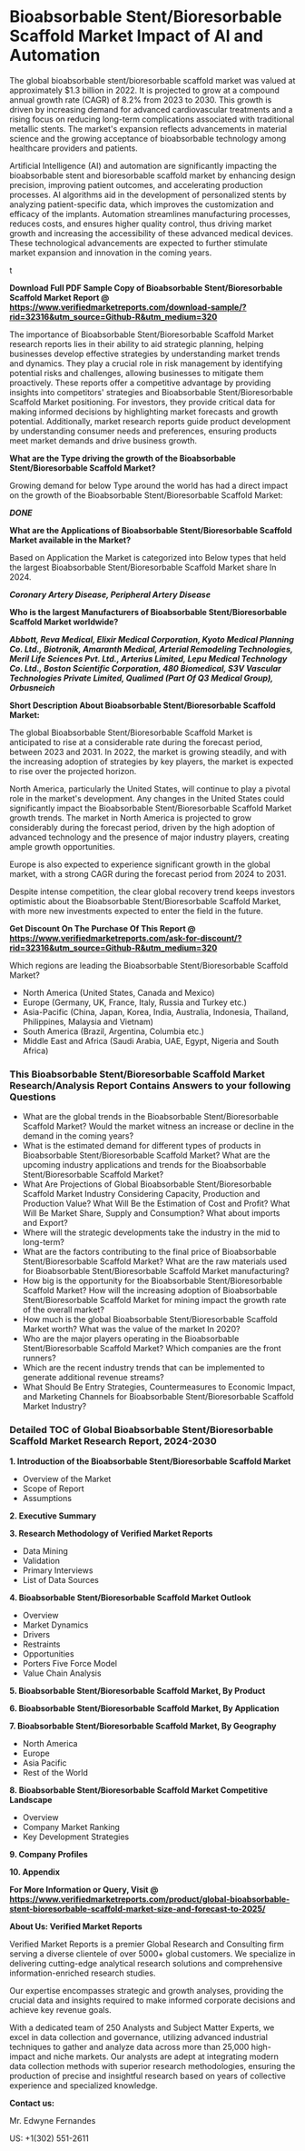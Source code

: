 <meta name="title" content="Global Bioabsorbable Stent/Bioresorbable Scaffold Market Impact of AI and Automation"><meta name="description" content="The global bioabsorbable stent/bioresorbable scaffold market was valued at approximately $1.3 billion in 2022. It is projected to grow at a compound annual growth rate"><meta name="title" content="Bioabsorbable Stent/Bioresorbable Scaffold Market Size, Share, Scope, Trends, Growth, Opportunities, Analysis, Forecast"><h1>Bioabsorbable Stent/Bioresorbable Scaffold Market Impact of AI and Automation</h1><p>The global bioabsorbable stent/bioresorbable scaffold market was valued at approximately $1.3 billion in 2022. It is projected to grow at a compound annual growth rate (CAGR) of 8.2% from 2023 to 2030. This growth is driven by increasing demand for advanced cardiovascular treatments and a rising focus on reducing long-term complications associated with traditional metallic stents. The market's expansion reflects advancements in material science and the growing acceptance of bioabsorbable technology among healthcare providers and patients.</p><p>Artificial Intelligence (AI) and automation are significantly impacting the bioabsorbable stent and bioresorbable scaffold market by enhancing design precision, improving patient outcomes, and accelerating production processes. AI algorithms aid in the development of personalized stents by analyzing patient-specific data, which improves the customization and efficacy of the implants. Automation streamlines manufacturing processes, reduces costs, and ensures higher quality control, thus driving market growth and increasing the accessibility of these advanced medical devices. These technological advancements are expected to further stimulate market expansion and innovation in the coming years.</p>t</p><p id="" class=""><strong>Download Full PDF Sample Copy of Bioabsorbable Stent/Bioresorbable Scaffold Market Report @ <a href="https://www.verifiedmarketreports.com/download-sample/?rid=32316&utm_source=Github-R&utm_medium=320" target="_blank">https://www.verifiedmarketreports.com/download-sample/?rid=32316&utm_source=Github-R&utm_medium=320</a></strong></p><p>The importance of&nbsp;Bioabsorbable Stent/Bioresorbable Scaffold Market research reports lies in their ability to aid strategic planning, helping businesses develop effective strategies by understanding market trends and dynamics. They play a crucial role in risk management by identifying potential risks and challenges, allowing businesses to mitigate them proactively. These reports offer a competitive advantage by providing insights into competitors' strategies and Bioabsorbable Stent/Bioresorbable Scaffold Market positioning. For investors, they provide critical data for making informed decisions by highlighting market forecasts and growth potential. Additionally, market research reports guide product development by understanding consumer needs and preferences, ensuring products meet market demands and drive business growth.</p><p><strong>What are the&nbsp;Type driving the growth of the Bioabsorbable Stent/Bioresorbable Scaffold Market?</strong></p><p id="" class="">Growing demand for below Type around the world has had a direct impact on the growth of the Bioabsorbable Stent/Bioresorbable Scaffold Market:</p><em><strong>DONE</strong></em></p><strong>What are the&nbsp;Applications&nbsp;of Bioabsorbable Stent/Bioresorbable Scaffold Market available in the Market?</strong></p><p id="" class="">Based on Application the Market is categorized into Below types that held the largest Bioabsorbable Stent/Bioresorbable Scaffold Market share In 2024.</p><em><strong>Coronary Artery Disease, Peripheral Artery Disease</strong></em></p><strong>Who is the largest Manufacturers of Bioabsorbable Stent/Bioresorbable Scaffold Market worldwide?</strong></p><p><em><strong>Abbott, Reva Medical, Elixir Medical Corporation, Kyoto Medical Planning Co. Ltd., Biotronik, Amaranth Medical, Arterial Remodeling Technologies, Meril Life Sciences Pvt. Ltd., Arterius Limited, Lepu Medical Technology Co. Ltd., Boston Scientific Corporation, 480 Biomedical, S3V Vascular Technologies Private Limited, Qualimed (Part Of Q3 Medical Group), Orbusneich</strong></em></p><p id="" class=""><strong>Short Description About Bioabsorbable Stent/Bioresorbable Scaffold Market:</strong></p><p>The global Bioabsorbable Stent/Bioresorbable Scaffold Market is anticipated to rise at a considerable rate during the forecast period, between 2023 and 2031. In 2022, the market is growing steadily, and with the increasing adoption of strategies by key players, the market is expected to rise over the projected horizon.</p><p>North America, particularly the United States, will continue to play a pivotal role in the market's development. Any changes in the United States could significantly impact the Bioabsorbable Stent/Bioresorbable Scaffold Market growth trends. The market in North America is projected to grow considerably during the forecast period, driven by the high adoption of advanced technology and the presence of major industry players, creating ample growth opportunities.</p><p>Europe is also expected to experience significant growth in the global market, with a strong CAGR during the forecast period from 2024 to 2031.</p><p>Despite intense competition, the clear global recovery trend keeps investors optimistic about the Bioabsorbable Stent/Bioresorbable Scaffold Market, with more new investments expected to enter the field in the future.</p><p id="" class=""><strong>Get Discount On The Purchase Of This Report @ <a href="https://www.verifiedmarketreports.com/ask-for-discount/?rid=32316&utm_source=Github-R&utm_medium=320" target="_blank">https://www.verifiedmarketreports.com/ask-for-discount/?rid=32316&utm_source=Github-R&utm_medium=320</a></strong></p>Which regions are leading the Bioabsorbable Stent/Bioresorbable Scaffold Market?</p><ul><li>North America (United States, Canada and Mexico)</li><li>Europe (Germany, UK, France, Italy, Russia and Turkey etc.)</li><li>Asia-Pacific (China, Japan, Korea, India, Australia, Indonesia, Thailand, Philippines, Malaysia and Vietnam)</li><li>South America (Brazil, Argentina, Columbia etc.)</li><li>Middle East and Africa (Saudi Arabia, UAE, Egypt, Nigeria and South Africa)</li></ul><h3 id="" class="">This Bioabsorbable Stent/Bioresorbable Scaffold Market Research/Analysis Report Contains Answers to your following Questions</h3><ul><li>What are the global trends in the Bioabsorbable Stent/Bioresorbable Scaffold Market? Would the market witness an increase or decline in the demand in the coming years?</li><li>What is the estimated demand for different types of products in Bioabsorbable Stent/Bioresorbable Scaffold Market? What are the upcoming industry applications and trends for the Bioabsorbable Stent/Bioresorbable Scaffold Market?</li><li>What Are Projections of Global Bioabsorbable Stent/Bioresorbable Scaffold Market Industry Considering Capacity, Production and Production Value? What Will Be the Estimation of Cost and Profit? What Will Be Market Share, Supply and Consumption? What about imports and Export?</li><li>Where will the strategic developments take the industry in the mid to long-term?</li><li>What are the factors contributing to the final price of Bioabsorbable Stent/Bioresorbable Scaffold Market? What are the raw materials used for Bioabsorbable Stent/Bioresorbable Scaffold Market manufacturing?</li><li>How big is the opportunity for the Bioabsorbable Stent/Bioresorbable Scaffold Market? How will the increasing adoption of Bioabsorbable Stent/Bioresorbable Scaffold Market for mining impact the growth rate of the overall market?</li><li>How much is the global Bioabsorbable Stent/Bioresorbable Scaffold Market worth? What was the value of the market In 2020?</li><li>Who are the major players operating in the Bioabsorbable Stent/Bioresorbable Scaffold Market? Which companies are the front runners?</li><li>Which are the recent industry trends that can be implemented to generate additional revenue streams?</li><li>What Should Be Entry Strategies, Countermeasures to Economic Impact, and Marketing Channels for Bioabsorbable Stent/Bioresorbable Scaffold Market Industry?</li></ul><h3 id="" class="">Detailed TOC of Global Bioabsorbable Stent/Bioresorbable Scaffold Market Research Report, 2024-2030</h3><p id="" class=""><strong>1. Introduction of the Bioabsorbable Stent/Bioresorbable Scaffold Market</strong></p><ul><li>Overview of the Market</li><li>Scope of Report</li><li>Assumptions</li></ul><p id="" class=""><strong>2. Executive Summary</strong></p><p id="" class=""><strong>3. Research Methodology of Verified Market Reports</strong></p><ul><li>Data Mining</li><li>Validation</li><li>Primary Interviews</li><li>List of Data Sources</li></ul><p id="" class=""><strong>4. Bioabsorbable Stent/Bioresorbable Scaffold Market Outlook</strong></p><ul><li>Overview</li><li>Market Dynamics</li><li>Drivers</li><li>Restraints</li><li>Opportunities</li><li>Porters Five Force Model</li><li>Value Chain Analysis</li></ul><p id="" class=""><strong>5. Bioabsorbable Stent/Bioresorbable Scaffold Market, By Product</strong></p><p id="" class=""><strong>6. Bioabsorbable Stent/Bioresorbable Scaffold Market, By Application</strong></p><p id="" class=""><strong>7. Bioabsorbable Stent/Bioresorbable Scaffold Market, By Geography</strong></p><ul><li>North America</li><li>Europe</li><li>Asia Pacific</li><li>Rest of the World</li></ul><p id="" class=""><strong>8. Bioabsorbable Stent/Bioresorbable Scaffold Market Competitive Landscape</strong></p><ul><li>Overview</li><li>Company Market Ranking</li><li>Key Development Strategies</li></ul><p id="" class=""><strong>9. Company Profiles</strong></p><p id="" class=""><strong>10. Appendix</strong></p><p id="" class=""><strong>For More Information or Query, Visit @ <a href="https://www.verifiedmarketreports.com/product/global-bioabsorbable-stent-bioresorbable-scaffold-market-size-and-forecast-to-2025/" target="_blank">https://www.verifiedmarketreports.com/product/global-bioabsorbable-stent-bioresorbable-scaffold-market-size-and-forecast-to-2025/</a></strong></p><p id="" class=""><strong>About Us: Verified Market Reports</strong></p><p id="" class="">Verified Market Reports is a premier Global Research and Consulting firm serving a diverse clientele of over 5000+ global customers. We specialize in delivering cutting-edge analytical research solutions and comprehensive information-enriched research studies.</p><p id="" class="">Our expertise encompasses strategic and growth analyses, providing the crucial data and insights required to make informed corporate decisions and achieve key revenue goals.</p><p id="" class="">With a dedicated team of 250 Analysts and Subject Matter Experts, we excel in data collection and governance, utilizing advanced industrial techniques to gather and analyze data across more than 25,000 high-impact and niche markets. Our analysts are adept at integrating modern data collection methods with superior research methodologies, ensuring the production of precise and insightful research based on years of collective experience and specialized knowledge.</p><p id="" class=""><strong>Contact us:</strong></p><p id="" class="">Mr. Edwyne Fernandes</p><p id="" class="">US: +1(302) 551-2611</p>